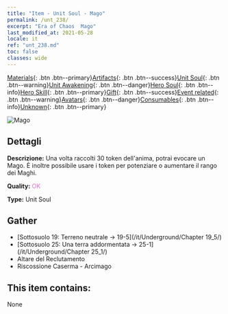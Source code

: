 ```yaml
---
title: "Item - Unit Soul - Mago"
permalink: /unt_238/
excerpt: "Era of Chaos  Mago"
last_modified_at: 2021-05-28
locale: it
ref: "unt_238.md"
toc: false
classes: wide
---
```

 [Materials](/ItemsIT/){: .btn .btn--primary}[Artifacts](/ItemsIT/Artifacts/){: .btn .btn--success}[Unit Soul](/ItemsIT/UnitSoul/){: .btn .btn--warning}[Unit Awakening](/ItemsIT/UnitAwakening/){: .btn .btn--danger}[Hero Soul](/ItemsIT/HeroSoul/){: .btn .btn--info}[Hero Skill](/ItemsIT/HeroSkill/){: .btn .btn--primary}[Gift](/ItemsIT/Gift/){: .btn .btn--success}[Event related](/ItemsIT/Events/){: .btn .btn--warning}[Avatars](/ItemsIT/Avatars/){: .btn .btn--danger}[Consumables](/ItemsIT/Consumables/){: .btn .btn--info}[Unknown](/ItemsIT/Unknown/){: .btn .btn--primary}

 ![Mago](/images/u/ti_dafashi.jpg)

## Dettagli
 **Descrizione:** Una volta raccolti 30 token dell'anima, potrai evocare un Mago. È inoltre possibile usare i token per potenziare o aumentare il rango dei Maghi.

 **Quality:** <span style="color: #DA70D6">OK</span>

 **Type:** Unit Soul

## Gather

*    [Sottosuolo 19: Terreno neutrale -> 19-5](/it/Underground/Chapter 19_5/) 
*    [Sottosuolo 25: Una terra addormentata -> 25-1](/it/Underground/Chapter 25_1/) 
*    Altare del Reclutamento 
*    Riscossione Caserma - Arcimago 

## This item contains:

  None


